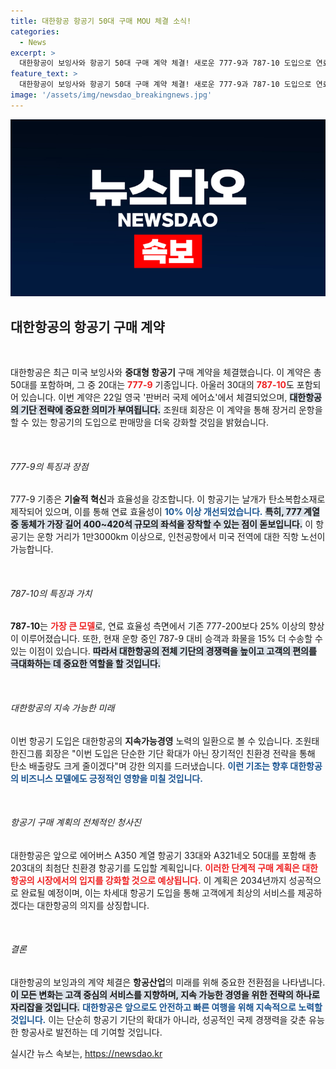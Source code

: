 ```yaml
---
title: 대한항공 항공기 50대 구매 MOU 체결 소식!
categories:
  - News
excerpt: >
  대한항공이 보잉사와 항공기 50대 구매 계약 체결! 새로운 777-9과 787-10 도입으로 연료 효율성 증가 및 장거리 운항이 가능해져, 항공기 기단의 혁신을 예고합니다.
feature_text: >
  대한항공이 보잉사와 항공기 50대 구매 계약 체결! 새로운 777-9과 787-10 도입으로 연료 효율성 증가 및 장거리 운항이 가능해져, 항공기 기단의 혁신을 예고합니다.
image: '/assets/img/newsdao_breakingnews.jpg'
---
```


<p><img src="/assets/img/newsdao_breakingnews.jpg" alt="pcversion 속보" /></p>

<h2 data-ke-size="size26">대한항공의 항공기 구매 계약</h2>

<p data-ke-size="size16">&nbsp;</p>

<p>대한항공은 최근 미국 보잉사와 <b>중대형 항공기</b> 구매 계약을 체결했습니다. 이 계약은 총 50대를 포함하며, 그 중 20대는 <b><span style="color: #ee2323;">777-9</span></b> 기종입니다. 아울러 30대의 <b><span style="color: #ee2323;">787-10</span></b>도 포함되어 있습니다. 이번 계약은 22일 영국 '판버러 국제 에어쇼'에서 체결되었으며, <b><span style="background-color: #21538527;">대한항공의 기단 전략에 중요한 의미가 부여됩니다.</span></b> 조원태 회장은 이 계약을 통해 장거리 운항을 할 수 있는 항공기의 도입으로 판매망을 더욱 강화할 것임을 밝혔습니다.</p>

<p data-ke-size="size16">&nbsp;</p>

<h6>777-9의 특징과 장점</h6>

<p>777-9 기종은 <b>기술적 혁신</b>과 효율성을 강조합니다. 이 항공기는 날개가 탄소복합소재로 제작되어 있으며, 이를 통해 연료 효율성이 <b><span style="color: #1a5490;">10% 이상 개선되었습니다.</span></b> <b><span style="background-color: #21538527;">특히, 777 계열 중 동체가 가장 길어 400~420석 규모의 좌석을 장착할 수 있는 점이 돋보입니다.</span></b> 이 항공기는 운항 거리가 1만3000km 이상으로, 인천공항에서 미국 전역에 대한 직항 노선이 가능합니다. </p>

<p data-ke-size="size16">&nbsp;</p>

<h6>787-10의 특징과 가치</h6>

<p><b>787-10</b>는 <b><span style="color: #ee2323;">가장 큰 모델</span></b>로, 연료 효율성 측면에서 기존 777-200보다 25% 이상의 향상이 이루어졌습니다. 또한, 현재 운항 중인 787-9 대비 승객과 화물을 15% 더 수송할 수 있는 이점이 있습니다. <b><span style="background-color: #21538527;">따라서 대한항공의 전체 기단의 경쟁력을 높이고 고객의 편의를 극대화하는 데 중요한 역할을 할 것입니다.</span></b></p>

<p data-ke-size="size16">&nbsp;</p>

<h6>대한항공의 지속 가능한 미래</h6>

<p>이번 항공기 도입은 대한항공의 <b>지속가능경영</b> 노력의 일환으로 볼 수 있습니다. 조원태 한진그룹 회장은 "이번 도입은 단순한 기단 확대가 아닌 장기적인 친환경 전략을 통해 탄소 배출량도 크게 줄이겠다"며 강한 의지를 드러냈습니다. <b><span style="color: #1a5490;">이런 기조는 향후 대한항공의 비즈니스 모델에도 긍정적인 영향을 미칠 것입니다.</span></b> </p>

<p data-ke-size="size16">&nbsp;</p>

<h6>항공기 구매 계획의 전체적인 청사진</h6>

<p>대한항공은 앞으로 에어버스 A350 계열 항공기 33대와 A321네오 50대를 포함해 총 203대의 최첨단 친환경 항공기를 도입할 계획입니다. <b><span style="color: #ee2323;">이러한 단계적 구매 계획은 대한항공의 시장에서의 입지를 강화할 것으로 예상됩니다.</span></b> 이 계획은 2034년까지 성공적으로 완료될 예정이며, 이는 차세대 항공기 도입을 통해 고객에게 최상의 서비스를 제공하겠다는 대한항공의 의지를 상징합니다. </p>

<p data-ke-size="size16">&nbsp;</p>

<h6>결론</h6>

<p>대한항공의 보잉과의 계약 체결은 <b>항공산업</b>의 미래를 위해 중요한 전환점을 나타냅니다. <b><span style="background-color: #21538527;">이 모든 변화는 고객 중심의 서비스를 지향하며, 지속 가능한 경영을 위한 전략의 하나로 자리잡을 것입니다.</span></b> <b><span style="color: #1a5490;">대한항공은 앞으로도 안전하고 빠른 여행을 위해 지속적으로 노력할 것입니다.</span></b> 이는 단순히 항공기 기단의 확대가 아니라, 성공적인 국제 경쟁력을 갖춘 유능한 항공사로 발전하는 데 기여할 것입니다.</p>
실시간 뉴스 속보는, <a href="https://newsdao.kr" rel="dofollow">https://newsdao.kr</a>



